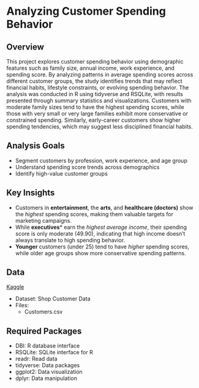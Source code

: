 # Analyzing Customer Spending Behavior 
## Overview
This project explores customer spending behavior using demographic features such as family size, annual income, work experience, and spending score. By analyzing patterns in average spending scores across different customer groups, the study identifies trends that may reflect financial habits, lifestyle constraints, or evolving spending behavior. The analysis was conducted in R using tidyverse and RSQLite, with results presented through summary statistics and visualizations. Customers with moderate family sizes tend to have the highest spending scores, while those with very small or very large families exhibit more conservative or constrained spending. Similarly, early-career customers show higher spending tendencies, which may suggest less disciplined financial habits.

## Analysis Goals
-	Segment customers by profession, work experience, and age group
-	Understand spending score trends across demographics
-	Identify high-value customer groups

## Key Insights
-	Customers in **entertainment**, the **arts**, and **healthcare (doctors)** show the *highest* spending scores, making them valuable targets for marketing campaigns.
-	While **executives*** earn the *highest average income*, their spending score is only moderate (49.90), indicating that high income doesn’t always translate to high spending behavior.
-	**Younger** customers (under 25) tend to have *higher* spending scores, while older age groups show more conservative spending patterns.

## Data
[Kaggle](https://www.kaggle.com/datasets/datascientistanna/customers-dataset)
- Dataset: Shop Customer Data
- Files: 
  -	Customers.csv

## Required Packages
-	DBI: R database interface
-	RSQLite: SQLite interface for R
-	readr: Read data
-	tidyverse: Data packages
-	ggplot2: Data visualization
-	dplyr: Data manipulation
